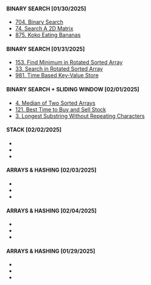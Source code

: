 #### BINARY SEARCH [01/30/2025]
- [704. Binary Search](BinarySearch/BinarySearch.md)
- [74. Search A 2D Matrix](BinarySearch/2DMatrix.md)
- [875. Koko Eating Bananas](BinarySearch/EatingBananas.md)

#### BINARY SEARCH [01/31/2025]
- [153. Find Minimum in Rotated Sorted Array](BinarySearch/FindMinRSA.md)
- [33. Search in Rotated Sorted Array](BinarySearch/SearchRSA.md)
- [981. Time Based Key-Value Store](BinarySearch/KeyValueStore.md)

#### BINARY SEARCH + SLIDING WINDOW [02/01/2025]
- [4. Median of Two Sorted Arrays](BinarySearch/ArrayMedian.md)
- [121. Best Time to Buy and Sell Stock](SlidingWindow/Stocks.md)
- [3. Longest Substring Without Repeating Characters](SlidingWindow/LongestSubstring.md)

#### STACK [02/02/2025]
- []()
- []()
- []()

#### ARRAYS & HASHING [02/03/2025]
- []()
- []()
- []()

#### ARRAYS & HASHING [02/04/2025]
- []()
- []()
- []()

#### ARRAYS & HASHING [01/29/2025]
- []()
- []()
- []()
